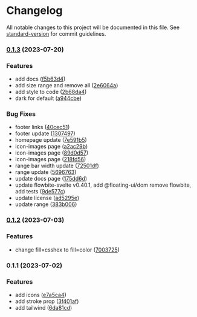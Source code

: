 # Changelog

All notable changes to this project will be documented in this file. See [standard-version](https://github.com/conventional-changelog/standard-version) for commit guidelines.

### [0.1.3](https://github.com/shinokada/svelte-evil-icons/compare/v0.1.2...v0.1.3) (2023-07-20)

### Features

- add docs ([f5b63d4](https://github.com/shinokada/svelte-evil-icons/commit/f5b63d47a420a4e7c0f3681ea425980787bfb25b))
- add size range and remove all ([2e6064a](https://github.com/shinokada/svelte-evil-icons/commit/2e6064a8d518a1f89ae79ff71e36f87cb7d756ba))
- add style to code ([2b68da4](https://github.com/shinokada/svelte-evil-icons/commit/2b68da4bd8366895c4019b206dc632f4b0198702))
- dark for default ([a944cbe](https://github.com/shinokada/svelte-evil-icons/commit/a944cbef0e1f63cfeca60a9afc7ef5e337264064))

### Bug Fixes

- footer links ([40cec51](https://github.com/shinokada/svelte-evil-icons/commit/40cec5170844d3ec897a56c1e362e3d427198576))
- footer update ([1307497](https://github.com/shinokada/svelte-evil-icons/commit/130749747078b582613bbeee15ae2ee7efa2aab3))
- homepage update ([7e591b5](https://github.com/shinokada/svelte-evil-icons/commit/7e591b59cb30c9f0b89ebf324752dc8a8a1043e0))
- icon-images page ([a2ac29b](https://github.com/shinokada/svelte-evil-icons/commit/a2ac29b352ebbc56d850d5cd34274a6803b0667c))
- icon-images page ([89d0d57](https://github.com/shinokada/svelte-evil-icons/commit/89d0d578bb83afa68039f2a1f08c481bce44c9dc))
- icon-images page ([218fd56](https://github.com/shinokada/svelte-evil-icons/commit/218fd56e8cc5619859bf14b19dc663be90f0858e))
- range bar width update ([72501df](https://github.com/shinokada/svelte-evil-icons/commit/72501df36d279d7aa40432baf8fa6f4a2a508935))
- range update ([5696763](https://github.com/shinokada/svelte-evil-icons/commit/56967631d76e1d546293d378b0dd610629466048))
- update docs page ([175dd6d](https://github.com/shinokada/svelte-evil-icons/commit/175dd6d5112e0ab6578e057f42c3c0d20073b78d))
- update flowbite-svelte v0.40.1, add @floating-ui/dom remove flowbite, add tests ([9de577c](https://github.com/shinokada/svelte-evil-icons/commit/9de577cc50a4d2219d53c6a9481b765a7d2a4866))
- update license ([ad5295e](https://github.com/shinokada/svelte-evil-icons/commit/ad5295e33176a210d90ca8297b28cdc7ea146527))
- update range ([383b006](https://github.com/shinokada/svelte-evil-icons/commit/383b006a3a4e50d0ca95f3e8661aaec4a0325810))

### [0.1.2](https://github.com/shinokada/svelte-evil-icons/compare/v0.1.1...v0.1.2) (2023-07-03)

### Features

- change fill=csshex to fill=color ([7003725](https://github.com/shinokada/svelte-evil-icons/commit/70037252f8ea4c1981a5964c15b12726d70e5a72))

### 0.1.1 (2023-07-02)

### Features

- add icons ([e7a5ca4](https://github.com/shinokada/svelte-evil-icons/commit/e7a5ca456dcdac179743f1d7fc978cdd56c06a30))
- add stroke prop ([3f401af](https://github.com/shinokada/svelte-evil-icons/commit/3f401af8ca2e646a71a0c1669982964ed796c1a5))
- add tailwind ([6da81cd](https://github.com/shinokada/svelte-evil-icons/commit/6da81cdfa5f49c6f8d91a26dbe3211b65b15a1d7))
